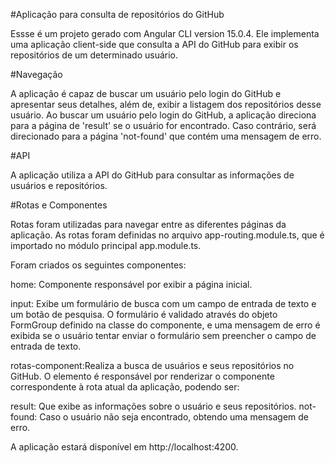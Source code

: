 #Aplicação para consulta de repositórios do GitHub

Essse é um projeto gerado com Angular CLI version 15.0.4.
Ele implementa uma aplicação client-side que consulta a API do GitHub para exibir os repositórios de um determinado usuário.

#Navegação

A aplicação é capaz de buscar um usuário pelo login do GitHub e apresentar seus detalhes, além de, exibir a listagem dos repositórios desse usuário.
Ao buscar um usuário pelo login do GitHub, a aplicação direciona para a página de 'result' se o usuário for encontrado. Caso contrário,  será direcionado para a página 'not-found' que contém uma mensagem de erro.

#API

A aplicação utiliza a API do GitHub para consultar as informações de usuários e repositórios. 

#Rotas e Componentes

Rotas foram utilizadas para navegar entre as diferentes páginas da aplicação. As rotas foram definidas no arquivo app-routing.module.ts, que é importado no módulo principal app.module.ts.

Foram criados os seguintes componentes:

home: Componente responsável por exibir a página inicial.

input: Exibe um formulário de busca com um campo de entrada de texto e um botão de pesquisa. O formulário é validado através do objeto FormGroup definido na classe do componente, e uma mensagem de erro é exibida se o usuário tentar enviar o formulário sem preencher o campo de entrada de texto. 

rotas-component:Realiza a busca de usuários e seus repositórios no GitHub. O elemento <router-outlet> é responsável por renderizar o componente correspondente à rota atual da aplicação, podendo ser:

  result: Que exibe as informações sobre o usuário e seus repositórios.
  not-found: Caso o usuário não seja encontrado, obtendo uma mensagem de erro.
 

A aplicação estará disponível em http://localhost:4200.

